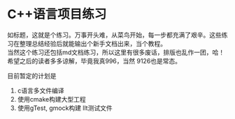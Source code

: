 # C++语言项目练习

  如标题，这就是个练习。万事开头难，从菜鸟开始，每一步都充满了艰辛。这些练习在整理总结经验后就能输出个新手文档出来，当个教程。  
  当然这个练习还包括md文档练习，所以这里有很多废话，排版也乱作一团，哈！  
  希望之后的读者多多谅解，毕竟我真996，当然 9126也是常态。

  目前暂定的计划是
  1. c语言多文件编译
  2. 使用cmake构建大型工程
  3. 使用gTest, gmock构建 llt测试文件
